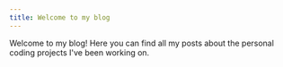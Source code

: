 ```yaml
---
title: Welcome to my blog
---
```


Welcome to my blog! Here you can find all my posts about the personal coding projects I've been working on.
